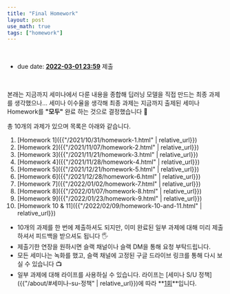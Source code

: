 ```yaml
---
title: "Final Homework"
layout: post
use_math: true
tags: ["homework"]
---
```


<br/>

- due date: **<u>2022-03-01 23:59</u>** 제출

<br/>

본래는 지금까지 세미나에서 다룬 내용을 종합해 딥러닝 모델을 직접 만드는 최종 과제를 생각했으나... 세미나 이수율을 생각해 최종 과제는 지금까지 출제된 세미나 Homework를 **"모두"** 완료 하는 것으로 결정했습니다 🙏

총 10개의 과제가 있으며 목록은 아래와 같습니다.

1. [Homework 1]({{"/2021/10/31/homework-1.html" | relative_url}})
2. [Homework 2]({{"/2021/11/07/homework-2.html" | relative_url}})
3. [Homework 3]({{"/2021/11/21/homework-3.html" | relative_url}})
4. [Homework 4]({{"/2021/11/28/homework-4.html" | relative_url}})
5. [Homework 5]({{"/2021/12/21/homework-5.html" | relative_url}})
6. [Homework 6]({{"/2021/12/28/homework-6.html" | relative_url}})
7. [Homework 7]({{"/2022/01/02/homework-7.html" | relative_url}})
8. [Homework 8]({{"/2022/01/07/homework-8.html" | relative_url}})
9. [Homework 9]({{"/2022/01/23/homework-9.html" | relative_url}})
10. [Homework 10 & 11]({{"/2022/02/09/homework-10-and-11.html" | relative_url}})

- 10개의 과제를 한 번에 제출하셔도 되지만, 이미 완료된 일부 과제에 대해 미리 제출하셔서 피드백을 받으셔도 됩니다 🖐
- 제출기한 연장을 원하시면 슬랙 채널이나 슬랙 DM을 통해 요청 부탁드립니다.
- 모든 세미나는 녹화를 했고, 슬랙 채널에 고정된 구글 드라이브 링크를 통해 다시 보실 수 있습니다 📺
- 일부 과제에 대해 라이프를 사용하실 수 있습니다. 라이프는 [세미나 S/U 정책]({{"/about/#세미나-su-정책" | relative_url}})에 따라 **<u>1회</u>**입니다.